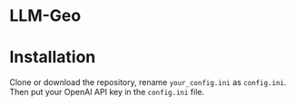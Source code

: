 # LLM-Geo

# Installation

Clone or download the repository, rename `your_config.ini` as `config.ini`. Then put your OpenAI API key in the `config.ini` file.
